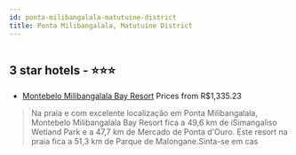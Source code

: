 ```yaml
---
id: ponta-milibangalala-matutuine-district
title: Ponta Milibangalala, Matutuíne District
---
```


<center><img src="https://i.travelapi.com/hotels/49000000/48420000/48413500/48413417/5ff500da_z.jpg" alt="" /></center>


##  3 star hotels - ⭐️⭐️⭐️

-    [Montebelo Milibangalala Bay Resort](https://www.hurb.com/br/aud/https://www.hurb.com/br/hotels/ponta-milibangalala/montebelo-milibangalala-bay-resort-HT-PC15?cmp=18055) Prices from R$1,335.23
   > Na praia e com excelente localização em Ponta Milibangalala, Montebelo Milibangalala Bay Resort fica a 49,6 km de iSimangaliso Wetland Park e a 47,7 km de Mercado de Ponta d'Ouro.  Este resort na praia fica a 51,3 km de Parque de Malongane.Sinta-se em cas
